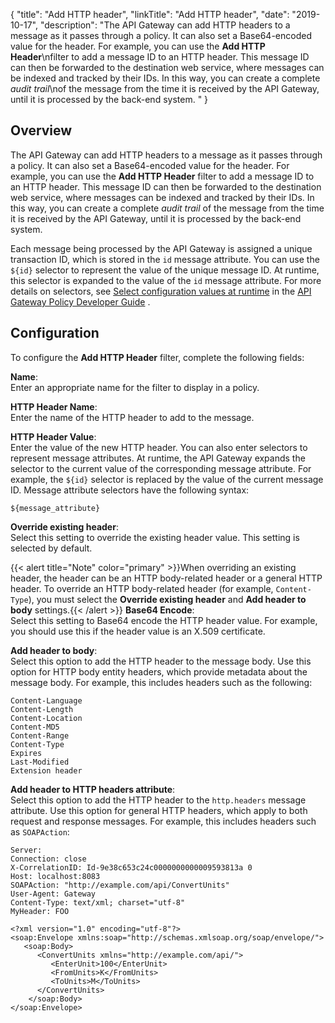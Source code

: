 {
"title": "Add HTTP header",
"linkTitle": "Add HTTP header",
"date": "2019-10-17",
"description": "The API Gateway can add HTTP headers to a message as it passes through a policy. It can also set a Base64-encoded value for the header. For example, you can use the **Add HTTP Header**\\nfilter to add a message ID to an HTTP header. This message ID can then be forwarded to the destination web service, where messages can be indexed and tracked by their IDs. In this way, you can create a complete *audit trail*\\nof the message from the time it is received by the API Gateway, until it is processed by the back-end system. "
}
﻿
<div id="p_conversion_add_header_overview">

Overview
--------

The API Gateway can add HTTP headers to a message as it passes through a policy. It can also set a Base64-encoded value for the header. For example, you can use the **Add HTTP Header**
filter to add a message ID to an HTTP header. This message ID can then be forwarded to the destination web service, where messages can be indexed and tracked by their IDs. In this way, you can create a complete *audit trail*
of the message from the time it is received by the API Gateway, until it is processed by the back-end system.

Each message being processed by the API Gateway is assigned a unique transaction ID, which is stored in the `id`
message attribute. You can use the `${id}`
selector to represent the value of the unique message ID. At runtime, this selector is expanded to the value of the `id`
message attribute. For more details on selectors, see
[Select configuration values at runtime](/csh?context=630&product=prod-api-gateway-77)
in the
[API Gateway Policy Developer Guide](/bundle/APIGateway_77_PolicyDevGuide_allOS_en_HTML5/)
.

</div>

<div id="p_conversion_add_header_conf">

Configuration
-------------

To configure the **Add HTTP Header**
filter, complete the following fields:

**Name**:\
Enter an appropriate name for the filter to display in a policy.

**HTTP Header Name**:\
Enter the name of the HTTP header to add to the message.

**HTTP Header Value**:\
Enter the value of the new HTTP header. You can also enter selectors to represent message attributes. At runtime, the API Gateway expands the selector to the current value of the corresponding message attribute. For example, the `${id}`
selector is replaced by the value of the current message ID. Message attribute selectors have the following syntax:

``` {space="preserve"}
${message_attribute}
```

**Override existing header**:\
Select this setting to override the existing header value. This setting is selected by default.

{{< alert title="Note" color="primary" >}}When overriding an existing header, the header can be an HTTP body-related header or a general HTTP header. To override an HTTP body-related header (for example, `Content-Type`), you must select the **Override existing header**
and **Add header to body**
settings.{{< /alert >}}
**Base64 Encode**:\
Select this setting to Base64 encode the HTTP header value. For example, you should use this if the header value is an X.509 certificate.

**Add header to body**:\
Select this option to add the HTTP header to the message body. Use this option for HTTP body entity headers, which provide metadata about the message body. For example, this includes headers such as the following:

``` {space="preserve"}
Content-Language
Content-Length
Content-Location
Content-MD5
Content-Range
Content-Type
Expires
Last-Modified
Extension header
```

**Add header to HTTP headers attribute**:\
Select this option to add the HTTP header to the `http.headers`
message attribute. Use this option for general HTTP headers, which apply to both request and response messages. For example, this includes headers such as `SOAPAction`:

``` {space="preserve"}
Server:
Connection: close
X-CorrelationID: Id-9e38c653c24c0000000000009593813a 0
Host: localhost:8083
SOAPAction: "http://example.com/api/ConvertUnits"
User-Agent: Gateway
Content-Type: text/xml; charset="utf-8"
MyHeader: FOO
```

``` {space="preserve"}
<?xml version="1.0" encoding="utf-8"?>
<soap:Envelope xmlns:soap="http://schemas.xmlsoap.org/soap/envelope/">
   <soap:Body>
      <ConvertUnits xmlns="http://example.com/api/">
         <EnterUnit>100</EnterUnit>
         <FromUnits>K</FromUnits>
         <ToUnits>M</ToUnits>
      </ConvertUnits>
    </soap:Body>
</soap:Envelope>
```

</div>
